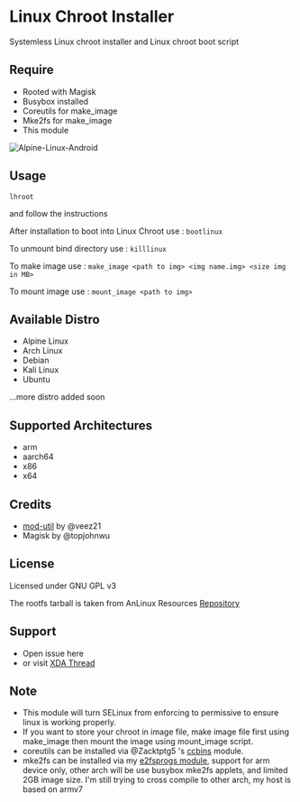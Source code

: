 # Linux Chroot Installer

Systemless Linux chroot installer and Linux chroot boot script

## Require
- Rooted with Magisk
- Busybox installed
- Coreutils for make_image
- Mke2fs for make_image
- This module

![Alpine-Linux-Android](https://i.ibb.co/HPpBCGn/alpine-linux.jpg)

## Usage
``
lhroot
``

and follow the instructions

After installation to boot into Linux Chroot use :
``
bootlinux
``

To unmount bind directory use :
``
killlinux
``

To make image use :
``
make_image <path to img> <img name.img> <size img in MB>
``

To mount image use : 
``
mount_image <path to img>
``

## Available Distro
- Alpine Linux
- Arch Linux
- Debian
- Kali Linux
- Ubuntu

...more distro added soon

## Supported Architectures
- arm
- aarch64
- x86
- x64

## Credits
- [mod-util](https://github.com/veez21/mod-util) by @veez21
- Magisk by @topjohnwu

## License
Licensed under GNU GPL v3

The rootfs tarball is taken from AnLinux Resources [Repository](https://github.com/EXALAB/Anlinux-Resources)

## Support
- Open issue here
- or visit [XDA Thread](https://forum.xda-developers.com/showthread.php?t=4142803)

## Note
- This module will turn SELinux from enforcing to permissive to ensure linux is working properly.
- If you want to store your chroot in image file, make image file first using make_image then mount the image using mount_image script.
- coreutils can be installed via @Zacktptg5 's [ccbins](https://github.com/Magisk-Modules-Repo/ccbins) module.
- mke2fs can be installed via my [e2fsprogs module](https://github.com/FerryAr/e2fsprogs-arm), support for arm device only, other arch will be use busybox mke2fs applets, and limited 2GB image size. I'm still trying to cross compile to other arch, my host is based on armv7
